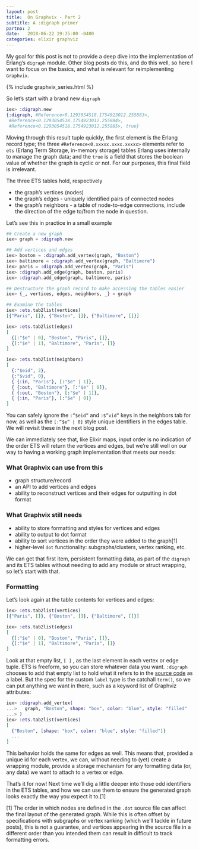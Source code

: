 ```yaml
---
layout: post
title:  On Graphvix - Part 2
subtitle: A :digraph primer
partno: 2
date:   2018-06-22 19:35:00 -0400
categories: elixir graphviz
---
```


My goal for this post is not to provide a deep dive into the implementation of Erlang’s `digraph` module. Other blog posts do this, and do this well, so here I want to focus on the basics, and what is relevant for reimplementing `Graphvix`.

{% include graphvix_series.html %}

So let’s start with a brand new `digraph`

```elixir
iex> :digraph.new
{:digraph, #Reference<0.1293054518.1754923012.255883>,
 #Reference<0.1293054518.1754923012.255884>,
 #Reference<0.1293054518.1754923012.255885>, true}
```

Moving through this result tuple quickly, the first element is the Erlang record type; the three `#Reference<0.xxxxx.xxxx.xxxxx>` elements refer to `ets` (Erlang Term Storage, in-memory storage) tables Erlang uses internally to manage the graph data; and the `true` is a field that stores the boolean value of whether the graph is cyclic or not. For our purposes, this final field is irrelevant.

The three ETS tables hold, respectively
* the graph’s vertices (nodes)
* the graph’s edges - uniquely identified pairs of connected nodes
* the graph’s neighbors - a table of node-to-edge connections, include the direction of the edge to/from the node in question.

Let’s see this in practice in a small example

```elixir
## Create a new graph
iex> graph = :digraph.new

## Add vertices and edges
iex> boston = :digraph.add_vertex(graph, "Boston")
iex> baltimore = :digraph.add_vertex(graph, "Baltimore")
iex> paris = :digraph.add_vertex(graph, "Paris")
iex> :digraph.add_edge(graph, boston, paris)
iex> :digraph.add_edge(graph, baltimore, paris)

## Destructure the graph record to make accessing the tables easier
iex> {_, vertices, edges, neighbors, _} = graph

## Examine the tables
iex> :ets.tab2list(vertices)
[{"Paris", []}, {"Boston", []}, {"Baltimore", []}]

iex> :ets.tab2list(edges)
[
  {[:"$e" | 0], "Boston", "Paris", []},
  {[:"$e" | 1], "Baltimore", "Paris", []}
]

iex> :ets.tab2list(neighbors)
[
  {:"$eid", 2},
  {:"$vid", 0},
  { {:in, "Paris"}, [:"$e" | 1]},
  { {:out, "Baltimore"}, [:"$e" | 0]},
  { {:out, "Boston"}, [:"$e" | 1]},
  { {:in, "Paris"}, [:"$e" | 0]}
]
```

You can safely ignore the `:”$eid”` and `:$”vid”` keys in the neighbors tab for now, as well as the `[:”$e” | 0]` style unique identifiers in the edges table. We will revisit these in the next blog post.

We can immediately see that, like Elixir maps, input order is no indication of the order ETS will return the vertices and edges, but we’re still well on our way to having a working graph implementation that meets our needs:

### What Graphvix can use from this

* graph structure/record
* an API to add vertices and edges
* ability to reconstruct vertices and their edges for outputting in dot format

### What Graphvix still needs

* ability to store formatting and styles for vertices and edges
* ability to output to dot format
* ability to sort vertices in the order they were added to the graph[1]
* higher-level `dot` functionality: subgraphs/clusters, vertex ranking, etc.

We can get that first item, persistent formatting data, as part of the `digraph` and its ETS tables without needing to add any module or struct wrapping, so let’s start with that.

### Formatting

Let’s look again at the table contents for vertices and edges:

```elixir
iex> :ets.tab2list(vertices)
[{"Paris", []}, {"Boston", []}, {"Baltimore", []}]

iex> :ets.tab2list(edges)
[
  {[:"$e" | 0], "Boston", "Paris", []},
  {[:"$e" | 1], "Baltimore", "Paris", []}
]
```

Look at that empty list, `[ ]` , as the last element in each vertex or edge tuple. ETS is freeform, so you can store whatever data you want. `:digraph`  chooses to add that empty list to hold what it refers to in the [source code](https://github.com/erlang/otp/blob/master/lib/stdlib/src/digraph.erl) as a label. But the spec for the custom `label` type is the catchall `term()`, so we can put anything we want in there, such as a keyword list of Graphviz attributes:

```elixir
iex> :digraph.add_vertex(
...>   graph, "Boston", shape: "box", color: "blue", style: "filled"
...> )
iex> :ets.tab2list(vertices)
[
  {"Boston", [shape: "box", color: "blue", style: "filled"]}
  ...
]
```

This behavior holds the same for edges as well. This means that, provided a unique id for each vertex, we can, without needing to (yet) create a wrapping module, provide a storage mechanism for any formatting data (or, any data) we want to attach to a vertex or edge.

That’s it for now! Next time we’ll dig a little deeper into those odd identifiers in the ETS tables, and how we can use them to ensure the generated graph looks exactly the way you expect it to.[1]


[1] The order in which nodes are defined in the `.dot` source file can affect the final layout of the generated graph. While this is often offset by specifications with subgraphs or vertex ranking (which we’ll tackle in future posts), this is not a guarantee, and vertices appearing in the source file in a different order than you intended them can result in difficult to track formatting errors.



